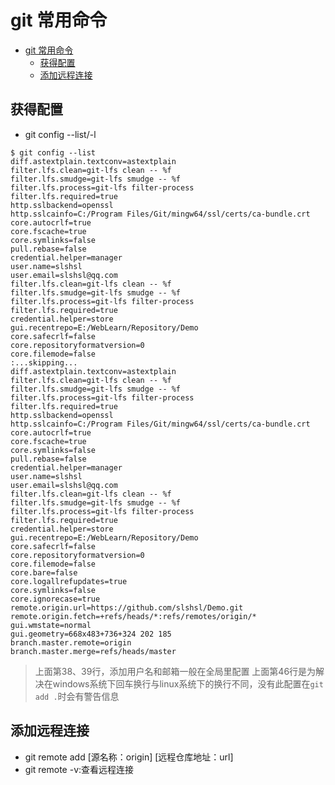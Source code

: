 # git 常用命令

<!-- @import "[TOC]" {cmd="toc" depthFrom=1 depthTo=6 orderedList=false} -->

<!-- code_chunk_output -->

- [git 常用命令](#git-常用命令)
  - [获得配置](#获得配置)
  - [添加远程连接](#添加远程连接)

<!-- /code_chunk_output -->

## 获得配置
- git config --list/-l

```code{.line-numbers,highlight=[38,39,46]}
$ git config --list
diff.astextplain.textconv=astextplain
filter.lfs.clean=git-lfs clean -- %f
filter.lfs.smudge=git-lfs smudge -- %f
filter.lfs.process=git-lfs filter-process
filter.lfs.required=true
http.sslbackend=openssl
http.sslcainfo=C:/Program Files/Git/mingw64/ssl/certs/ca-bundle.crt
core.autocrlf=true
core.fscache=true
core.symlinks=false
pull.rebase=false
credential.helper=manager
user.name=slshsl
user.email=slshsl@qq.com
filter.lfs.clean=git-lfs clean -- %f
filter.lfs.smudge=git-lfs smudge -- %f
filter.lfs.process=git-lfs filter-process
filter.lfs.required=true
credential.helper=store
gui.recentrepo=E:/WebLearn/Repository/Demo
core.safecrlf=false
core.repositoryformatversion=0
core.filemode=false
:...skipping...
diff.astextplain.textconv=astextplain
filter.lfs.clean=git-lfs clean -- %f
filter.lfs.smudge=git-lfs smudge -- %f
filter.lfs.process=git-lfs filter-process
filter.lfs.required=true
http.sslbackend=openssl
http.sslcainfo=C:/Program Files/Git/mingw64/ssl/certs/ca-bundle.crt
core.autocrlf=true
core.fscache=true
core.symlinks=false
pull.rebase=false
credential.helper=manager
user.name=slshsl
user.email=slshsl@qq.com
filter.lfs.clean=git-lfs clean -- %f
filter.lfs.smudge=git-lfs smudge -- %f
filter.lfs.process=git-lfs filter-process
filter.lfs.required=true
credential.helper=store
gui.recentrepo=E:/WebLearn/Repository/Demo
core.safecrlf=false
core.repositoryformatversion=0
core.filemode=false
core.bare=false
core.logallrefupdates=true
core.symlinks=false
core.ignorecase=true
remote.origin.url=https://github.com/slshsl/Demo.git
remote.origin.fetch=+refs/heads/*:refs/remotes/origin/*
gui.wmstate=normal
gui.geometry=668x483+736+324 202 185
branch.master.remote=origin
branch.master.merge=refs/heads/master
```
>上面第38、39行，添加用户名和邮箱一般在全局里配置
>上面第46行是为解决在windows系统下回车换行与linux系统下的换行不同，没有此配置在`git add .`时会有警告信息

## 添加远程连接
- git remote add [源名称：origin] [远程仓库地址：url]
- git remote -v:查看远程连接